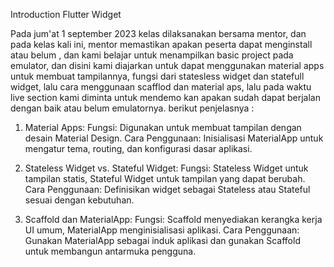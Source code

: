 Introduction Flutter Widget

Pada jum'at 1 september 2023 kelas dilaksanakan bersama mentor, dan  pada kelas kali ini, mentor memastikan apakan  peserta dapat menginstall atau belum , dan kami belajar untuk menampilkan basic project pada emulator, dan disini kami diajarkan untuk dapat menggunakan material apps untuk membuat tampilannya, fungsi dari statesless widget dan statefull widget, lalu cara menggunaan scafflod dan material aps, lalu pada waktu live section kami diminta untuk mendemo kan apakan sudah dapat berjalan dengan baik atau belum emulatornya. berikut penjelasnya :
1. Material Apps:
Fungsi: Digunakan untuk membuat tampilan dengan desain Material Design.
Cara Penggunaan: Inisialisasi MaterialApp untuk mengatur tema, routing, dan konfigurasi dasar aplikasi.

2. Stateless Widget vs. Stateful Widget:
Fungsi: Stateless Widget untuk tampilan statis, Stateful Widget untuk tampilan yang dapat berubah.
Cara Penggunaan: Definisikan widget sebagai Stateless atau Stateful sesuai dengan kebutuhan.

3. Scaffold dan MaterialApp:
Fungsi: Scaffold menyediakan kerangka kerja UI umum, MaterialApp menginisialisasi aplikasi.
Cara Penggunaan: Gunakan MaterialApp sebagai induk aplikasi dan gunakan Scaffold untuk membangun antarmuka pengguna.